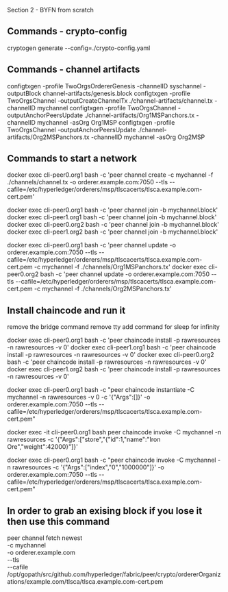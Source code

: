 Section 2 - BYFN from scratch

## Commands - crypto-config
cryptogen generate --config=./crypto-config.yaml

## Commands - channel artifacts
configtxgen -profile TwoOrgsOrdererGenesis -channelID syschannel -outputBlock channel-artifacts/genesis.block
configtxgen -profile TwoOrgsChannel -outputCreateChannelTx ./channel-artifacts/channel.tx -channelID mychannel
configtxgen -profile TwoOrgsChannel -outputAnchorPeersUpdate ./channel-artifacts/Org1MSPanchors.tx -channelID mychannel -asOrg Org1MSP
configtxgen -profile TwoOrgsChannel -outputAnchorPeersUpdate ./channel-artifacts/Org2MSPanchors.tx -channelID mychannel -asOrg Org2MSP








## Commands to start a network
docker exec cli-peer0.org1 bash -c 'peer channel create -c mychannel -f ./channels/channel.tx -o orderer.example.com:7050 --tls --cafile=/etc/hyperledger/orderers/msp/tlscacerts/tlsca.example.com-cert.pem'



docker exec cli-peer0.org1 bash -c 'peer channel join -b mychannel.block'
docker exec cli-peer1.org1 bash -c 'peer channel join -b mychannel.block'
docker exec cli-peer0.org2 bash -c 'peer channel join -b mychannel.block'
docker exec cli-peer1.org2 bash -c 'peer channel join -b mychannel.block'


docker exec cli-peer0.org1 bash -c 'peer channel update -o orderer.example.com:7050 --tls --cafile=/etc/hyperledger/orderers/msp/tlscacerts/tlsca.example.com-cert.pem -c mychannel -f ./channels/Org1MSPanchors.tx'
docker exec cli-peer0.org2 bash -c 'peer channel update -o orderer.example.com:7050 --tls --cafile=/etc/hyperledger/orderers/msp/tlscacerts/tlsca.example.com-cert.pem -c mychannel -f ./channels/Org2MSPanchors.tx'



## Install chaincode and run it
remove the bridge command
remove tty
add command for sleep for infinity




docker exec cli-peer0.org1 bash -c 'peer chaincode install -p rawresources -n rawresources -v 0'
docker exec cli-peer1.org1 bash -c 'peer chaincode install -p rawresources -n rawresources -v 0'
docker exec cli-peer0.org2 bash -c 'peer chaincode install -p rawresources -n rawresources -v 0'
docker exec cli-peer1.org2 bash -c 'peer chaincode install -p rawresources -n rawresources -v 0'



docker exec cli-peer0.org1 bash -c "peer chaincode instantiate -C mychannel -n rawresources -v 0 -c '{\"Args\":[]}' -o orderer.example.com:7050 --tls --cafile=/etc/hyperledger/orderers/msp/tlscacerts/tlsca.example.com-cert.pem"


docker exec -it cli-peer0.org1 bash
peer chaincode invoke -C mychannel -n rawresources -c '{"Args":["store","{\"id\":1,\"name\":\"Iron Ore\",\"weight\":42000}"]}'


docker exec cli-peer0.org1 bash -c "peer chaincode invoke -C mychannel -n rawresources -c '{\"Args\":[\"index\",\"0\",\"1000000\"]}' -o orderer.example.com:7050 --tls --cafile=/etc/hyperledger/orderers/msp/tlscacerts/tlsca.example.com-cert.pem"


















## In order to grab an exising block if you lose it then use this command
peer channel fetch newest \
    -c mychannel \
    -o orderer.example.com \
    --tls  \
    --cafile /opt/gopath/src/github.com/hyperledger/fabric/peer/crypto/ordererOrganizations/example.com/tlsca/tlsca.example.com-cert.pem

